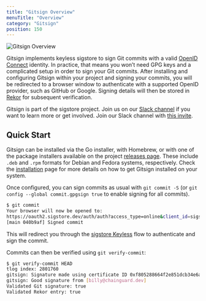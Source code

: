 ```yaml
---
title: "Gitsign Overview"
menuTitle: "Overview"
category: "Gitsign"
position: 150
---
```


![Gitsign Overview](/sigstore_gitsign-horizontal-color.svg)

Gitsign implements keyless sigstore to sign Git commits with a valid
[OpenID Connect](https://openid.net/connect/) identity. In practice, that means
you won’t need GPG keys and a complicated setup in order to sign your Git
commits. After installing and configuring Gitsign within your project and
signing your commits, you will be redirected to a browser window to authenticate
with a supported OpenID provider, such as GitHub or Google. Signing details will
then be stored in [Rekor](/rekor/overview/) for subsequent verification.

Gitsign is part of the sigstore project. Join us on our
[Slack channel](https://sigstore.slack.com/) if you want to learn more or get
involved. Join our Slack channel with
[this invite](https://links.sigstore.dev/slack-invite).

## Quick Start

Gitsign can be installed via the Go installer, with Homebrew, or with one of the
package installers available on the project
[releases page](https://github.com/sigstore/gitsign/releases). These include
`.deb` and `.rpm` formats for Debian and Fedora systems, respectively. Check the
[installation](/gitsign/installation/) page for more details on how to get
Gitsign installed on your system.

Once configured, you can sign commits as usual with `git commit -S` (or
`git config --global commit.gpgsign true` to enable signing for all commits).

```sh
$ git commit
Your browser will now be opened to:
https://oauth2.sigstore.dev/auth/auth?access_type=online&client_id=sigstore&...
[main 040b9af] Signed commit
```

This will redirect you through the [sigstore Keyless](/cosign/openid_signing/)
flow to authenticate and sign the commit.

Commits can then be verified using `git verify-commit`:

```sh
$ git verify-commit HEAD
tlog index: 2801760
gitsign: Signature made using certificate ID 0xf805288664f2e851dcb34e6a03b1a5232eb574ae | CN=sigstore-intermediate,O=sigstore.dev
gitsign: Good signature from [billy@chainguard.dev]
Validated Git signature: true
Validated Rekor entry: true
```
